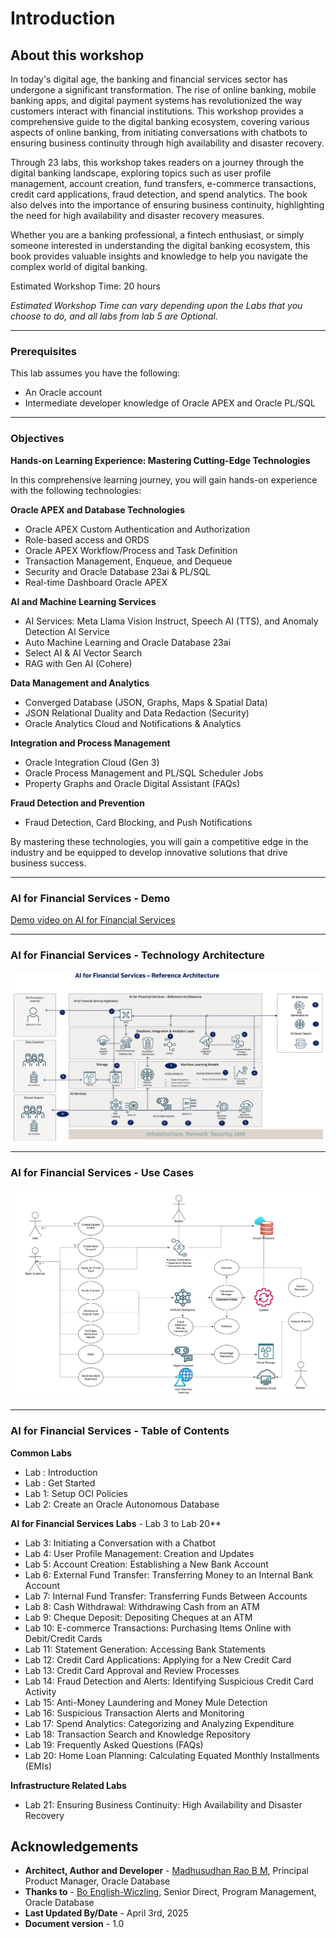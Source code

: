 # Introduction

## About this workshop
 
In today's digital age, the banking and financial services sector has undergone a significant transformation. The rise of online banking, mobile banking apps, and digital payment systems has revolutionized the way customers interact with financial institutions. This workshop provides a comprehensive guide to the digital banking ecosystem, covering various aspects of online banking, from initiating conversations with chatbots to ensuring business continuity through high availability and disaster recovery.

Through 23 labs, this workshop takes readers on a journey through the digital banking landscape, exploring topics such as user profile management, account creation, fund transfers, e-commerce transactions, credit card applications, fraud detection, and spend analytics. The book also delves into the importance of ensuring business continuity, highlighting the need for high availability and disaster recovery measures.

Whether you are a banking professional, a fintech enthusiast, or simply someone interested in understanding the digital banking ecosystem, this book provides valuable insights and knowledge to help you navigate the complex world of digital banking.
 
Estimated Workshop Time: 20 hours

*Estimated Workshop Time can vary depending upon the Labs that you choose to do, and all labs from lab 5 are Optional.*

---

### Prerequisites 
 
This lab assumes you have the following:

* An Oracle account
* Intermediate developer knowledge of Oracle APEX and Oracle PL/SQL 

---

### Objectives 

**Hands-on Learning Experience: Mastering Cutting-Edge Technologies**

In this comprehensive learning journey, you will gain hands-on experience with the following technologies:

**Oracle APEX and Database Technologies**

* Oracle APEX Custom Authentication and Authorization
* Role-based access and ORDS
* Oracle APEX Workflow/Process and Task Definition
* Transaction Management, Enqueue, and Dequeue
* Security and Oracle Database 23ai & PL/SQL
* Real-time Dashboard Oracle APEX

**AI and Machine Learning Services**

* AI Services: Meta Llama Vision Instruct, Speech AI (TTS), and Anomaly Detection AI Service
* Auto Machine Learning and Oracle Database 23ai
* Select AI & AI Vector Search
* RAG with Gen AI (Cohere)

**Data Management and Analytics**

* Converged Database (JSON, Graphs, Maps & Spatial Data)
* JSON Relational Duality and Data Redaction (Security)
* Oracle Analytics Cloud and Notifications & Analytics

**Integration and Process Management**

* Oracle Integration Cloud (Gen 3)
* Oracle Process Management and PL/SQL Scheduler Jobs
* Property Graphs and Oracle Digital Assistant (FAQs)

**Fraud Detection and Prevention**

* Fraud Detection, Card Blocking, and Push Notifications

By mastering these technologies, you will gain a competitive edge in the industry and be equipped to develop innovative solutions that drive business success.

---
 
### AI for Financial Services - Demo

[Demo video on AI for Financial Services](youtube:xCXb7kOWdqo:large)  

---

### AI for Financial Services - Technology Architecture

![AI for Financial](images/AI-for-fc-refarch.png " ")  

---

### AI for Financial Services - Use Cases
![AI for Financial](images/AI-for-fc-usecases.png " ")  

---
### AI for Financial Services - Table of Contents
 
**Common Labs**

* Lab : Introduction
* Lab : Get Started
* Lab 1: Setup OCI Policies
* Lab 2: Create an Oracle Autonomous Database

**AI for Financial Services Labs** - Lab 3 to Lab 20**

* Lab 3: Initiating a Conversation with a Chatbot
* Lab 4: User Profile Management: Creation and Updates
* Lab 5: Account Creation: Establishing a New Bank Account
* Lab 6: External Fund Transfer: Transferring Money to an Internal Bank Account
* Lab 7: Internal Fund Transfer: Transferring Funds Between Accounts
* Lab 8: Cash Withdrawal: Withdrawing Cash from an ATM
* Lab 9: Cheque Deposit: Depositing Cheques at an ATM
* Lab 10: E-commerce Transactions: Purchasing Items Online with Debit/Credit Cards
* Lab 11: Statement Generation: Accessing Bank Statements
* Lab 12: Credit Card Applications: Applying for a New Credit Card
* Lab 13: Credit Card Approval and Review Processes
* Lab 14: Fraud Detection and Alerts: Identifying Suspicious Credit Card Activity
* Lab 15: Anti-Money Laundering and Money Mule Detection
* Lab 16: Suspicious Transaction Alerts and Monitoring
* Lab 17: Spend Analytics: Categorizing and Analyzing Expenditure
* Lab 18: Transaction Search and Knowledge Repository
* Lab 19: Frequently Asked Questions (FAQs)
* Lab 20: Home Loan Planning: Calculating Equated Monthly Installments (EMIs)

**Infrastructure Related Labs**
 
* Lab 21: Ensuring Business Continuity: High Availability and Disaster Recovery
  
## Acknowledgements

* **Architect, Author and Developer** - [Madhusudhan Rao B M](https://www.linkedin.com/in/madhusudhanraobm/), Principal Product Manager, Oracle Database
* **Thanks to** - [Bo English-Wiczling](https://www.linkedin.com/in/boenglish/), Senior Direct, Program Management, Oracle Database 
* **Last Updated By/Date** - April 3rd, 2025
* **Document version** - 1.0 